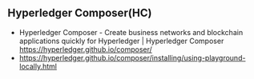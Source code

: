 ## Hyperledger Composer(HC)

* Hyperledger Composer - Create business networks and blockchain applications quickly for Hyperledger | Hyperledger Composer  https://hyperledger.github.io/composer/
* https://hyperledger.github.io/composer/installing/using-playground-locally.html

